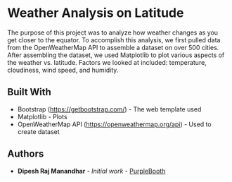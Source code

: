 # Weather Analysis on Latitude

The purpose of this project was to analyze how weather changes as you get closer to the equator. To accomplish this analysis, we first pulled data from the OpenWeatherMap API to assemble a dataset on over 500 cities.
After assembling the dataset, we used Matplotlib to plot various aspects of the weather vs. latitude. Factors we looked at included: temperature, cloudiness, wind speed, and humidity.


## Built With

* Bootstrap (https://getbootstrap.com/) - The web template used
* Matplotlib - Plots
* OpenWeatherMap API (https://openweathermap.org/api) - Used to create dataset


## Authors

* **Dipesh Raj Manandhar** - *Initial work* - [PurpleBooth](https://github.com/dipesh267)
